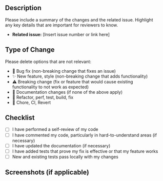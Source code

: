 ## Description

Please include a summary of the changes and the related issue. Highlight any key details that are important for reviewers to know.

- **Related issue:** [Insert issue number or link here]

## Type of Change

Please delete options that are not relevant:

- 🐛 Bug fix (non-breaking change that fixes an issue)
- ✨ New feature, style (non-breaking change that adds functionality)
- ⚠️ Breaking change (fix or feature that would cause existing functionality to not work as expected)
- 📄 Documentation changes (if none of the above apply)
- 🔧 Refactor, perf, test, build, fix
- 🧹 Chore, CI, Revert

## Checklist

- [ ] I have performed a self-review of my code
- [ ] I have commented my code, particularly in hard-to-understand areas (if necessary)
- [ ] I have updated the documentation (if necessary)
- [ ] I have added tests that prove my fix is effective or that my feature works
- [ ] New and existing tests pass locally with my changes

## Screenshots (if applicable)